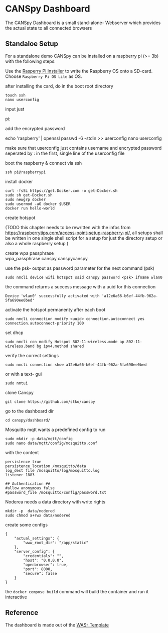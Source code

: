 # CANSpy Dashboard

The CANSpy Dashboard is a small stand-alone- Webserver which provides the actual state to all connected browsers



## Standaloe Setup

For a standalone demo CANSpy can be installed on a raspberry pi (>= 3b) with the following steps:

Use the [Rasperry Pi Installer](https://www.raspberrypi.com/software/) to write the Raspberry OS onto a SD-card. Choose `Raspberry Pi OS Lite` as OS.

after installing the card, do in the boot root directory

    touch ssh
    nano userconfig

input just 

  pi:

add the encrypted password

  echo 'raspberry' | openssl passwd -6 -stdin >> userconfig
  nano userconfig

make sure that userconfig just contains username and encrypted password seperated by : in the first, single line of the userconfig file


boot the raspberry & connect via ssh

    ssh pi@raspberrypi

install docker 

    curl -fsSL https://get.Docker.com -o get-Docker.sh
    sudo sh get-Docker.sh
    sudo newgrp docker
    sudo usermod -aG docker $USER
    docker run hello-world


create hotspot

(TODO this chapter needs to be rewritten with the infos from https://raspberrytips.com/access-point-setup-raspberry-pi/, all setups shall be written in one single shell script for a setup for just the directory setup or also a whole raspberry setup )

create wpa passphrase    
    wpa_passphrase canspy canspycanspy

use the psk- output as password parameter for the next command (psk)

    sudo nmcli device wifi hotspot ssid canspy password <psk> ifname wlan0

the command returns a success message with a uuid for this connection


    Device 'wlan0' successfully activated with 'a12e6a66-b6ef-44fb-962a-5fa690ee0bed'

activate the hotspot permanenty after each boot

    sudo nmcli connection modify <uuid> connection.autoconnect yes connection.autoconnect-priority 100

set dhcp 

    sudo nmcli con modify Hotspot 802-11-wireless.mode ap 802-11-wireless.band bg ipv4.method shared

verify the correct settings

    sudo nmcli connection show a12e6a66-b6ef-44fb-962a-5fa690ee0bed

or with a text- gui

    sudo nmtui


clone Canspy

    git clone https://github.com/stko/canspy

go to the dashboard dir
    
    cd canspy/dashboard/

Mosquitto mqtt wants a predefined config to run

    sudo mkdir -p data/mqtt/config
    sudo nano data/mqtt/config/mosquitto.conf

with the content

    persistence true
    persistence_location /mosquitto/data
    log_dest file /mosquitto/log/mosquitto.log
    listener 1883

    ## Authentication ##
    #allow_anonymous false
    #password_file /mosquitto/config/password.txt


Noderea needs a data directory with write rights 


    mkdir -p  data/nodered
    sudo chmod a+rwx data/nodered


create some configs



    {
        "actual_settings": {
            "www_root_dir": "/app/static"
        },
        "server_config": {
            "credentials": "",
            "host": "0.0.0.0",
            "openbrowser": true,
            "port": 8000,
            "secure": false
        }
    }




the `docker compose build` command will build the container and run it interactive


## Reference
The dashboard is made out of the [WAS- Template](https://github.com/stko/was)